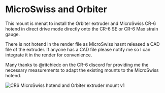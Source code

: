 # MicroSwiss and Orbiter

This mount is menat to install the Orbiter extruder and MicroSwiss CR-6 hotend in direct drive mode directly onto the CR-6 SE or CR-6 Max strain gauge.

There is not hotend in the render file as MicroSwiss hasnt released a CAD file of the extruder. If anyone has a CAD file please notify me so I can integrate it in the render for convenience.

Many thanks to @ritchiedc on the CR-6 discord for providing me the necessary measurements to adapt the existing mounts to the MicroSwiss hotend.

![CR6 MicroSwiss hotend and Orbiter extruder mount v1](https://user-images.githubusercontent.com/13643644/124818489-62fa5600-df6b-11eb-846f-0c412db7f0bb.png)

